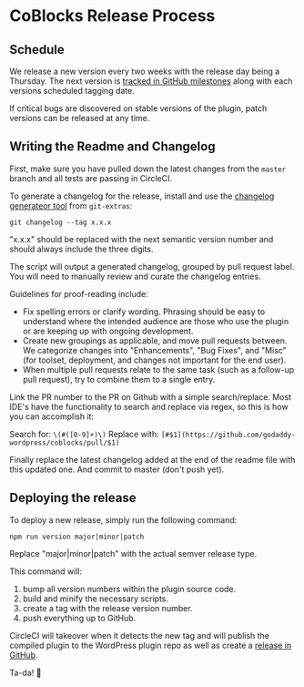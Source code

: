 # CoBlocks Release Process

## Schedule

We release a new version every two weeks with the release day being a Thursday. The next version is [tracked in GitHub milestones](https://github.com/godaddy-wordpress/coblocks/milestones) along with each versions scheduled tagging date.

If critical bugs are discovered on stable versions of the plugin, patch versions can be released at any time.

## Writing the Readme and Changelog

First, make sure you have pulled down the latest changes from the `master` branch and all tests are passing in CircleCI.

To generate a changelog for the release, install and use the [changelog generateor tool](https://github.com/tj/git-extras/blob/master/Installation.md) from `git-extras`:

```
git changelog --tag x.x.x
```

"x.x.x" should be replaced with the next semantic version number and should always include the three digits.

The script will output a generated changelog, grouped by pull request label. You will need to manually review and curate the changelog entries.

Guidelines for proof-reading include:

- Fix spelling errors or clarify wording. Phrasing should be easy to understand where the intended audience are those who use the plugin or are keeping up with ongoing development.
- Create new groupings as applicable, and move pull requests between. We categorize changes into "Enhancements", "Bug Fixes", and "Misc" (for toolset, deployment, and changes not important for the end user).
- When multiple pull requests relate to the same task (such as a follow-up pull request), try to combine them to a single entry.

Link the PR number to the PR on Github with a simple search/replace. Most IDE's have the functionality to search and replace via regex, so this is how you can accomplish it:

Search for: `\(#([0-9]+)\)`
Replace with: `[#$1](https://github.com/godaddy-wordpress/coblocks/pull/$1)`

Finally replace the latest changelog added at the end of the readme file with this updated one. And commit to master (don't push yet).

## Deploying the release

To deploy a new release, simply run the following command:

```
npm run version major|minor|patch
```

Replace "major|minor|patch" with the actual semver release type.

This command will:

1. bump all version numbers within the plugin source code.
2. build and minify the necessary scripts.
3. create a tag with the release version number.
4. push everything up to GitHub.

CircleCI will takeover when it detects the new tag and will publish the compiled plugin to the WordPress plugin repo as well as create a [release in GitHub](https://github.com/godaddy-wordpress/coblocks/releases).

Ta-da! 🎉